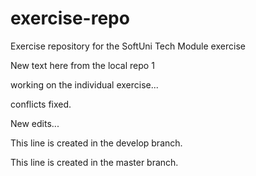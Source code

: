 # exercise-repo
Exercise repository for the SoftUni Tech Module exercise

New text here from the local repo 1

working on the individual exercise...

conflicts fixed.

New edits...


This line is created in the develop branch.

This line is created in the master branch.